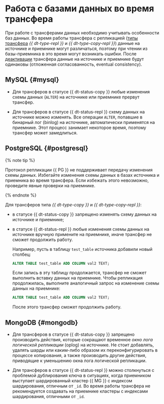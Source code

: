 # Работа с базами данных во время трансфера

При работе с трансферами данных необходимо учитывать особенности баз данных.
Во время работы трансфера с репликацией ([типы трансфера](../concepts/index.md#transfer-type) _{{ dt-type-repl }}_ и _{{ dt-type-copy-repl }}_) данные на источнике и приемнике могут различаться, поэтому при чтении из базы-приемника в это время могут возникать ошибки. После [деактивации](./transfer.md#deactivate) трансфера данные на источнике и приемнике будут одинаковы (отложенная согласованность, eventual consistency).

## MySQL {#mysql}

* Для трансферов в статусе {{ dt-status-copy }} любые изменения схемы данных (`ALTER`) на источнике или приемнике прервут трансфер.

* Для трансферов в статусе {{ dt-status-repl }} схему данных на источнике можно изменять. Все операции `ALTER`, попавшие в бинарный лог (binlog) на источнике, автоматически применятся на приемнике. Этот процесс занимает некоторое время, поэтому трансфер может замедлиться.

## PostgreSQL {#postgresql}

{% note tip %}

Протокол репликации {{ PG }} не поддерживает передачу изменения схемы данных. Избегайте изменения схемы данных в базах источника и приемника во время трансфера. Если избежать этого невозможно, проведите явные проверки на приемнике.

{% endnote %}

Для трансферов типа _{{ dt-type-copy }}_ и _{{ dt-type-copy-repl }}_:

* в статусе {{ dt-status-copy }} запрещено изменять схему данных на источнике и приемнике;
* в статусе {{ dt-status-repl }} любые изменения схемы данных на источнике вручную примените на приемнике, иначе трансфер не сможет продолжить работу.

    Например, пусть в таблицу `test_table` источника добавили новый столбец:

    ```sql
    ALTER TABLE test_table ADD COLUMN val2 TEXT;
    ```

    Если запись в эту таблицу продолжается, трансфер не сможет выполнить вставку данных на приемнике. Чтобы репликация продолжилась, выполните аналогичный запрос на изменение схемы данных на приемнике:

    ```sql
    ALTER TABLE test_table ADD COLUMN val2 TEXT;
    ```

    После этого трансфер сможет продолжить работу.


## MongoDB {#mongodb}

* Для трансферов в статусе {{ dt-status-copy }} запрещено производить действия, которые сокращают временное _окно лога логической репликации_ (oplog) на источнике. Не стоит добавлять, удалять шарды или каким-либо образом их переконфигурировать в процессе копирования, а также производить другие действия, приводящие к уменьшению окна лога логической репликации. 

* Для трансферов в статусе {{ dt-status-repl }} можно столкнуться с проблемой дублирования ключа в ситуациях, когда приемником выступает шардированный кластер {{ MG }} с индексом шардирования, отличным от `_id`. Во время работы трансфера не рекомендуется создавать на приемнике кластеры с индексами шардирования, отличными от `_id`.

